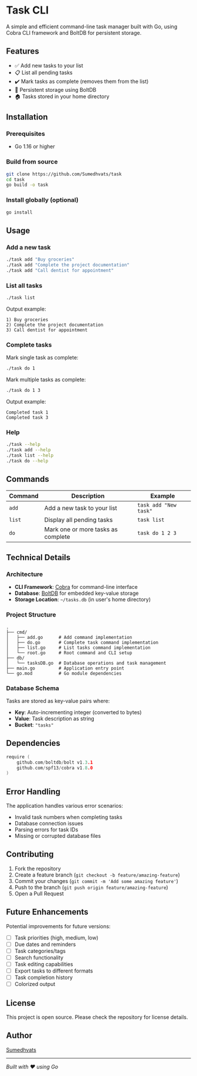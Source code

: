 # Task CLI

A simple and efficient command-line task manager built with Go, using Cobra CLI framework and BoltDB for persistent storage.

## Features

- ✅ Add new tasks to your list
- 📋 List all pending tasks
- ✔️ Mark tasks as complete (removes them from the list)
- 💾 Persistent storage using BoltDB
- 🏠 Tasks stored in your home directory

## Installation

### Prerequisites
- Go 1.16 or higher

### Build from source
```bash
git clone https://github.com/Sumedhvats/task
cd task
go build -o task
```

### Install globally (optional)
```bash
go install
```

## Usage

### Add a new task
```bash
./task add "Buy groceries"
./task add "Complete the project documentation"
./task add "Call dentist for appointment"
```

### List all tasks
```bash
./task list
```

Output example:
```
1) Buy groceries
2) Complete the project documentation
3) Call dentist for appointment
```

### Complete tasks
Mark single task as complete:
```bash
./task do 1
```

Mark multiple tasks as complete:
```bash
./task do 1 3
```

Output example:
```
Completed task 1
Completed task 3
```

### Help
```bash
./task --help
./task add --help
./task list --help
./task do --help
```

## Commands

| Command | Description | Example |
|---------|-------------|---------|
| `add` | Add a new task to your list | `task add "New task"` |
| `list` | Display all pending tasks | `task list` |
| `do` | Mark one or more tasks as complete | `task do 1 2 3` |

## Technical Details

### Architecture
- **CLI Framework**: [Cobra](https://github.com/spf13/cobra) for command-line interface
- **Database**: [BoltDB](https://github.com/boltdb/bolt) for embedded key-value storage
- **Storage Location**: `~/tasks.db` (in user's home directory)

### Project Structure
```
.
├── cmd/
│   ├── add.go      # Add command implementation
│   ├── do.go       # Complete task command implementation
│   ├── list.go     # List tasks command implementation
│   └── root.go     # Root command and CLI setup
├── db/
│   └── tasksDB.go  # Database operations and task management
├── main.go         # Application entry point
└── go.mod          # Go module dependencies
```

### Database Schema
Tasks are stored as key-value pairs where:
- **Key**: Auto-incrementing integer (converted to bytes)
- **Value**: Task description as string
- **Bucket**: `"tasks"`

## Dependencies

```go
require (
    github.com/boltdb/bolt v1.3.1
    github.com/spf13/cobra v1.8.0
)
```

## Error Handling

The application handles various error scenarios:
- Invalid task numbers when completing tasks
- Database connection issues
- Parsing errors for task IDs
- Missing or corrupted database files

## Contributing

1. Fork the repository
2. Create a feature branch (`git checkout -b feature/amazing-feature`)
3. Commit your changes (`git commit -m 'Add some amazing feature'`)
4. Push to the branch (`git push origin feature/amazing-feature`)
5. Open a Pull Request

## Future Enhancements

Potential improvements for future versions:
- [ ] Task priorities (high, medium, low)
- [ ] Due dates and reminders
- [ ] Task categories/tags
- [ ] Search functionality
- [ ] Task editing capabilities
- [ ] Export tasks to different formats
- [ ] Task completion history
- [ ] Colorized output

## License

This project is open source. Please check the repository for license details.

## Author

[Sumedhvats](https://github.com/Sumedhvats)

---

*Built with ❤️ using Go*